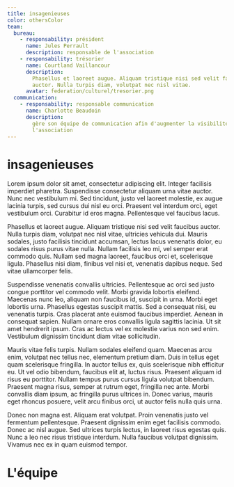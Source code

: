 ```yaml
---
title: insagenieuses
color: othersColor
team:
  bureau:
    - responsability: président
      name: Jules Perrault
      description: responsable de l'association
    - responsability: trésorier
      name: Courtland Vaillancour
      description:
        Phasellus et laoreet augue. Aliquam tristique nisi sed velit faucibus
        auctor. Nulla turpis diam, volutpat nec nisl vitae.
      avatar: federation/culturel/tresorier.png
  communication:
    - responsability: responsable communication
      name: Charlotte Beaudoin
      description:
        gère son équipe de communication afin d'augmenter la visibilité de
        l'association
---
```


# insagenieuses

Lorem ipsum dolor sit amet, consectetur adipiscing elit. Integer facilisis
imperdiet pharetra. Suspendisse consectetur aliquam urna vitae auctor. Nunc nec
vestibulum mi. Sed tincidunt, justo vel laoreet molestie, ex augue lacinia
turpis, sed cursus dui nisl eu orci. Praesent vel interdum orci, eget vestibulum
orci. Curabitur id eros magna. Pellentesque vel faucibus lacus.

Phasellus et laoreet augue. Aliquam tristique nisi sed velit faucibus auctor.
Nulla turpis diam, volutpat nec nisl vitae, ultricies vehicula dui. Mauris
sodales, justo facilisis tincidunt accumsan, lectus lacus venenatis dolor, eu
sodales risus purus vitae nulla. Nullam facilisis leo mi, vel semper erat
commodo quis. Nullam sed magna laoreet, faucibus orci et, scelerisque ligula.
Phasellus nisi diam, finibus vel nisi et, venenatis dapibus neque. Sed vitae
ullamcorper felis.

Suspendisse venenatis convallis ultricies. Pellentesque ac orci sed justo congue
porttitor vel commodo velit. Morbi gravida lobortis eleifend. Maecenas nunc leo,
aliquam non faucibus id, suscipit in urna. Morbi eget lobortis urna. Phasellus
egestas suscipit mattis. Sed a consequat nisi, eu venenatis turpis. Cras
placerat ante euismod faucibus imperdiet. Aenean in consequat sapien. Nullam
ornare eros convallis ligula sagittis lacinia. Ut sit amet hendrerit ipsum. Cras
ac lectus vel ex molestie varius non sed enim. Vestibulum dignissim tincidunt
diam vitae sollicitudin.

Mauris vitae felis turpis. Nullam sodales eleifend quam. Maecenas arcu enim,
volutpat nec tellus nec, elementum pretium diam. Duis in tellus eget quam
scelerisque fringilla. In auctor tellus ex, quis scelerisque nibh efficitur eu.
Ut vel odio bibendum, faucibus elit at, luctus risus. Praesent aliquam id risus
eu porttitor. Nullam tempus purus cursus ligula volutpat bibendum. Praesent
magna risus, semper at rutrum eget, fringilla nec ante. Morbi convallis diam
ipsum, ac fringilla purus ultrices in. Donec varius, mauris eget rhoncus
posuere, velit arcu finibus orci, ut auctor felis nulla quis urna.

Donec non magna est. Aliquam erat volutpat. Proin venenatis justo vel fermentum
pellentesque. Praesent dignissim enim eget facilisis commodo. Donec ac nisl
augue. Sed ultrices turpis lectus, in laoreet risus egestas quis. Nunc a leo nec
risus tristique interdum. Nulla faucibus volutpat dignissim. Vivamus nec ex in
quam euismod tempor.

# L'équipe

<team :team="team" :color="color"></team>
